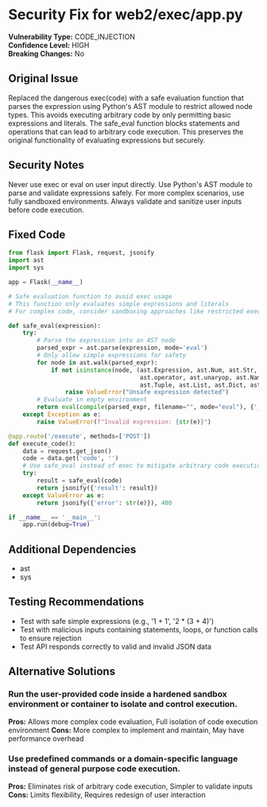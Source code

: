 # Security Fix for web2/exec/app.py

**Vulnerability Type:** CODE_INJECTION  
**Confidence Level:** HIGH  
**Breaking Changes:** No

## Original Issue
Replaced the dangerous exec(code) with a safe evaluation function that parses the expression using Python's AST module to restrict allowed node types. This avoids executing arbitrary code by only permitting basic expressions and literals. The safe_eval function blocks statements and operations that can lead to arbitrary code execution. This preserves the original functionality of evaluating expressions but securely.

## Security Notes
Never use exec or eval on user input directly. Use Python's AST module to parse and validate expressions safely. For more complex scenarios, use fully sandboxed environments. Always validate and sanitize user inputs before code execution.

## Fixed Code
```py
from flask import Flask, request, jsonify
import ast
import sys

app = Flask(__name__)

# Safe evaluation function to avoid exec usage
# This function only evaluates simple expressions and literals
# For complex code, consider sandboxing approaches like restricted execution environments

def safe_eval(expression):
    try:
        # Parse the expression into an AST node
        parsed_expr = ast.parse(expression, mode='eval')
        # Only allow simple expressions for safety
        for node in ast.walk(parsed_expr):
            if not isinstance(node, (ast.Expression, ast.Num, ast.Str, ast.BinOp, ast.UnaryOp,
                                     ast.operator, ast.unaryop, ast.NameConstant, ast.Call, ast.Load,
                                     ast.Tuple, ast.List, ast.Dict, ast.Set, ast.Compare, ast.BoolOp)):
                raise ValueError("Unsafe expression detected")
        # Evaluate in empty environment
        return eval(compile(parsed_expr, filename="", mode="eval"), {'__builtins__': {}})
    except Exception as e:
        raise ValueError(f"Invalid expression: {str(e)}")

@app.route('/execute', methods=['POST'])
def execute_code():
    data = request.get_json()
    code = data.get('code', '')
    # Use safe_eval instead of exec to mitigate arbitrary code execution
    try:
        result = safe_eval(code)
        return jsonify({'result': result})
    except ValueError as e:
        return jsonify({'error': str(e)}), 400

if __name__ == '__main__':
    app.run(debug=True)

```

## Additional Dependencies
- ast
- sys

## Testing Recommendations
- Test with safe simple expressions (e.g., '1 + 1', '2 * (3 + 4)')
- Test with malicious inputs containing statements, loops, or function calls to ensure rejection
- Test API responds correctly to valid and invalid JSON data

## Alternative Solutions

### Run the user-provided code inside a hardened sandbox environment or container to isolate and control execution.
**Pros:** Allows more complex code evaluation, Full isolation of code execution environment
**Cons:** More complex to implement and maintain, May have performance overhead

### Use predefined commands or a domain-specific language instead of general purpose code execution.
**Pros:** Eliminates risk of arbitrary code execution, Simpler to validate inputs
**Cons:** Limits flexibility, Requires redesign of user interaction

